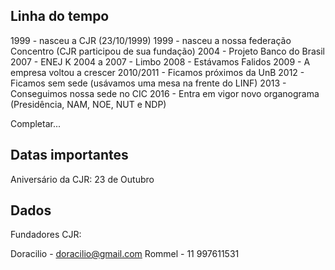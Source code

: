 ## Linha do tempo

1999 - nasceu a CJR (23/10/1999)
1999 - nasceu a nossa federação Concentro (CJR participou de sua fundação)
2004 - Projeto Banco do Brasil
2007 - ENEJ K
2004 a 2007 - Limbo
2008 - Estávamos Falidos
2009 - A empresa voltou a crescer
2010/2011 - Ficamos próximos da UnB
2012 - Ficamos sem sede (usávamos uma mesa na frente do LINF)
2013 - Conseguimos nossa sede no CIC
2016 - Entra em vigor novo organograma (Presidência, NAM, NOE, NUT e NDP)

Completar...

## Datas importantes

Aniversário da CJR: 23 de Outubro

## Dados

Fundadores CJR:

Doracilio - doracilio@gmail.com
Rommel - 11 997611531